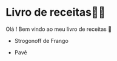 # Livro de receitas:man_cook:	

Olá ! Bem vindo ao meu livro de receitas :clap:

- Strogonoff de Frango

- Pavê
